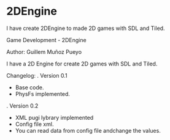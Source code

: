 # 2DEngine
I have create 2DEngine to made 2D games with SDL and Tiled.

Game Development - 2DEngine

Author: Guillem Muñoz Pueyo

I have a 2D Engine for create 2D games with SDL and Tiled.

Changelog:
. Version 0.1
  - Base code.
  - PhysFs implemented.
  
. Version 0.2
  - XML pugi lybrary implemented
  - Config file xml.
  - You can read data from config file andchange the values.
